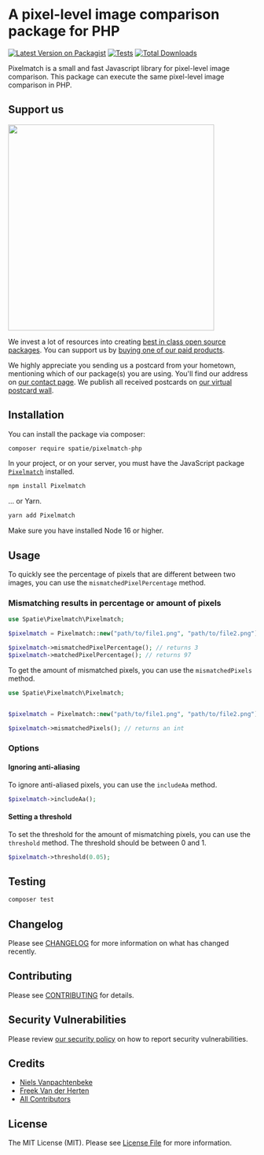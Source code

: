# A pixel-level image comparison package for PHP

[![Latest Version on Packagist](https://img.shields.io/packagist/v/spatie/pixelmatch-php.svg?style=flat-square)](https://packagist.org/packages/spatie/pixelmatch-php)
[![Tests](https://img.shields.io/github/actions/workflow/status/spatie/pixelmatch-php/run-tests.yml?branch=main&label=tests&style=flat-square)](https://github.com/spatie/pixelmatch-php/actions/workflows/run-tests.yml)
[![Total Downloads](https://img.shields.io/packagist/dt/spatie/pixelmatch-php.svg?style=flat-square)](https://packagist.org/packages/spatie/pixelmatch-php)

Pixelmatch is a small and fast Javascript library for pixel-level image comparison.
This package can execute the same pixel-level image comparison in PHP.

## Support us

[<img src="https://github-ads.s3.eu-central-1.amazonaws.com/pixelmatch-php.jpg?t=1" width="419px" />](https://spatie.be/github-ad-click/pixelmatch-php)

We invest a lot of resources into creating [best in class open source packages](https://spatie.be/open-source). You can support us by [buying one of our paid products](https://spatie.be/open-source/support-us).

We highly appreciate you sending us a postcard from your hometown, mentioning which of our package(s) you are using. You'll find our address on [our contact page](https://spatie.be/about-us). We publish all received postcards on [our virtual postcard wall](https://spatie.be/open-source/postcards).

## Installation

You can install the package via composer:

```bash
composer require spatie/pixelmatch-php
```

In your project, or on your server, you must have the JavaScript package [`Pixelmatch`](https://github.com/mapbox/Pixelmatch) installed.

```bash
npm install Pixelmatch
```

... or Yarn.

```bash
yarn add Pixelmatch
```

Make sure you have installed Node 16 or higher.

## Usage

To quickly see the percentage of pixels that are different between two images, you can use the `mismatchedPixelPercentage` method.

### Mismatching results in percentage or amount of pixels

```php
use Spatie\Pixelmatch\Pixelmatch;

$pixelmatch = Pixelmatch::new("path/to/file1.png", "path/to/file2.png");

$pixelmatch->mismatchedPixelPercentage(); // returns 3
$pixelmatch->matchedPixelPercentage(); // returns 97
```

To get the amount of mismatched pixels, you can use the `mismatchedPixels` method.

```php
use Spatie\Pixelmatch\Pixelmatch;


$pixelmatch = Pixelmatch::new("path/to/file1.png", "path/to/file2.png");

$pixelmatch->mismatchedPixels(); // returns an int
```

### Options

#### Ignoring anti-aliasing

To ignore anti-aliased pixels, you can use the `includeAa` method.

```php
$pixelmatch->includeAa();
```

#### Setting a threshold

To set the threshold for the amount of mismatching pixels, you can use the `threshold` method.
The threshold should be between 0 and 1.

```php
$pixelmatch->threshold(0.05);
```

## Testing

```bash
composer test
```

## Changelog

Please see [CHANGELOG](CHANGELOG.md) for more information on what has changed recently.

## Contributing

Please see [CONTRIBUTING](https://github.com/spatie/.github/blob/main/CONTRIBUTING.md) for details.

## Security Vulnerabilities

Please review [our security policy](../../security/policy) on how to report security vulnerabilities.

## Credits

- [Niels Vanpachtenbeke](https://github.com/nielsvanpach)
- [Freek Van der Herten](https://github.com/freekmurze)
- [All Contributors](../../contributors)

## License

The MIT License (MIT). Please see [License File](LICENSE.md) for more information.
